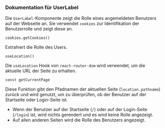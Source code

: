 ### Dokumentation für UserLabel

Die `UserLabel`-Komponente zeigt die Rolle eines angemeldeten Benutzers auf der Webseite an. Sie verwendet `cookies` zur Identifikation der Benutzerrolle und zeigt diese an.


```
cookies.getCookies()
```
Extrahiert die Rolle des Users.

```
useLocation()
```
Die `useLocation` Hook von `react-router-dom` wird verwendet, um die aktuelle URL der Seite zu erhalten.

```
const getCurrentPage
```
Diese Funktion gibt den Pfadnamen der aktuellen Seite (`location.pathname`) zurück und wird genutzt, um zu überprüfen, ob der Benutzer auf der Startseite oder Login-Seite ist.
- Wenn der Benutzer auf der Startseite (`/`) oder auf der Login-Seite (`/login`) ist, wird nichts gerendert und es wird keine Rolle angezeigt.
- Auf allen anderen Seiten wird die Rolle des Benutzers angezeigt.
